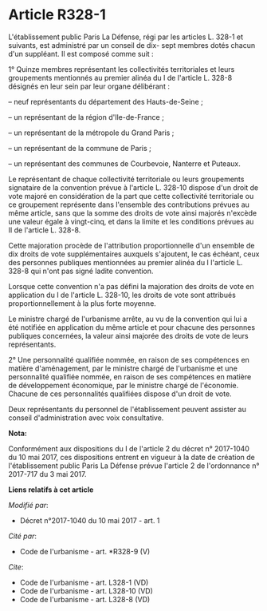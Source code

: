 # Article R328-1

L'établissement public Paris La Défense, régi par les articles L. 328-1 et suivants, est administré par un conseil de dix-
sept membres dotés chacun d'un suppléant. Il est composé comme suit : 

1° Quinze membres représentant les collectivités territoriales et leurs groupements mentionnés au premier alinéa du I de
l'article L. 328-8 désignés en leur sein par leur organe délibérant : 

– neuf représentants du département des Hauts-de-Seine ; 

– un représentant de la région d'Ile-de-France ; 

– un représentant de la métropole du Grand Paris ; 

– un représentant de la commune de Paris ; 

– un représentant des communes de Courbevoie, Nanterre et Puteaux. 

Le représentant de chaque collectivité territoriale ou leurs groupements signataire de la convention prévue à l'article L.
328-10 dispose d'un droit de vote majoré en considération de la part que cette collectivité territoriale ou ce groupement
représente dans l'ensemble des contributions prévues au même article, sans que la somme des droits de vote ainsi majorés
n'excède une valeur égale à vingt-cinq, et dans la limite et les conditions prévues au II de l'article L. 328-8. 

Cette majoration procède de l'attribution proportionnelle d'un ensemble de dix droits de vote supplémentaires auxquels
s'ajoutent, le cas échéant, ceux des personnes publiques mentionnées au premier alinéa du I l'article L. 328-8 qui n'ont pas
signé ladite convention. 

Lorsque cette convention n'a pas défini la majoration des droits de vote en application du I de l'article L. 328-10, les
droits de vote sont attribués proportionnellement à la plus forte moyenne. 

Le ministre chargé de l'urbanisme arrête, au vu de la convention qui lui a été notifiée en application du même article et
pour chacune des personnes publiques concernées, la valeur ainsi majorée des droits de vote de leurs représentants. 

2° Une personnalité qualifiée nommée, en raison de ses compétences en matière d'aménagement, par le ministre chargé de
l'urbanisme et une personnalité qualifiée nommée, en raison de ses compétences en matière de développement économique, par le
ministre chargé de l'économie. Chacune de ces personnalités qualifiées dispose d'un droit de vote. 

Deux représentants du personnel de l'établissement peuvent assister au conseil d'administration avec voix consultative.

**Nota:**

Conformément aux dispositions du I de l'article 2 du décret n° 2017-1040 du 10 mai 2017, ces dispositions entrent en vigueur
à la date de création de l'établissement public Paris La Défense prévue l'article 2 de l'ordonnance n° 2017-717 du 3 mai
2017.

**Liens relatifs à cet article**

_Modifié par_:

  - Décret n°2017-1040 du 10 mai 2017 - art. 1

_Cité par_:

  - Code de l'urbanisme - art. *R328-9 (V)

_Cite_:

  - Code de l'urbanisme - art. L328-1 (VD)
  - Code de l'urbanisme - art. L328-10 (VD)
  - Code de l'urbanisme - art. L328-8 (VD)
